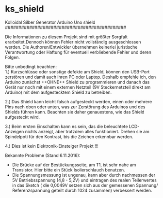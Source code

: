 # ks_shield
Kolloidal Silber Generator Arduino Uno shield
#############################################

Die Informationen zu diesem Projekt sind mit größter Sorgfalt erarbeitet.Dennoch können Fehler nicht vollständig ausgeschlossen werden. Die Authoren/Entwickler übernehmen keinerlei juristische Verantwortung oder Haftung für eventuell verbliebende Fehler und deren Folgen.

Bitte unbedingt beachten:  
1.) Kurzschlüsse oder sonstige defekte am Shield, können den USB-Port zerstören und damit auch ihren PC oder Laptop. Deshalb empfehle ich, den Arduino zunächst ++OHNE++ Shield zu programmieren und danach das Gerät nur noch mit einem externen Netzteil (9V Steckernetzteil direkt am Arduino) mit dem aufgestecktem Shield zu betreiben. 

2.) Das Shield kann leicht falsch aufgesteckt werden, einen oder mehrere Pins nach oben oder unten, was zur Zerstörung des Arduinos und des Shields führen kann. Beachten sie daher genauestens, wie das Shield aufgesteckt wird.

3.) Beim ersten Einschalten kann es sein, das die beleuchtete LCD-Anzeigen nichts anzeigt, aber trotzdem alles funktioniert. Drehen sie am Spindelpoti für den Kontrast, bis die Zeichen erkennbar werden.

4.) Dies ist kein Elektronik-Einsteiger Projekt !!!

Bekannte Probleme (Stand 6.11.2016):
- Die Brücke auf der Bestückungsseite, am T1, ist sehr nahe am Transistor. Hier bitte ein Stück Isolierschlauch benutzen.
- Die Spannungsmessung ist ungenau, kann aber durch nachmessen der 5V Betriebsspannung (4,8 - 5,2V) und eintragen des realen Teilerwertes in das Sketch ( die 0,0049V setzen sich aus der gemessenen Spannung/ Referenzspannung geteilt durch 1024 zusammen) verbessert werden.

